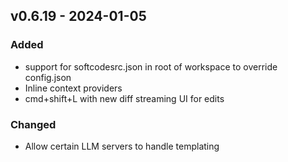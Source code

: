 ## v0.6.19 - 2024-01-05

### Added

- support for softcodesrc.json in root of workspace to override config.json
- Inline context providers
- cmd+shift+L with new diff streaming UI for edits

### Changed

- Allow certain LLM servers to handle templating
